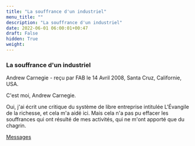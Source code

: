 ```yaml
---
title: "La souffrance d'un industriel"
menu_title: ""
description: "La souffrance d'un industriel"
date: 2022-06-01 06:00:01+00:47
draft: False
hidden: True
weight:
---
```

### La souffrance d'un industriel

Andrew Carnegie - reçu par FAB le 14 Avril 2008, Santa Cruz, Californie, USA.

C'est moi, Andrew Carnegie.

Oui, j'ai écrit une critique du système de libre entreprise intitulée L'Évangile de la richesse, et cela m'a aidé ici. Mais cela n'a pas pu effacer les souffrances qui ont résulté de mes activités, qui ne m'ont apporté que du chagrin.

[Messages](/fr-contemporary-messages/fr-contemporary-messages-by-date-order/fr-contemporary-messages-2008)